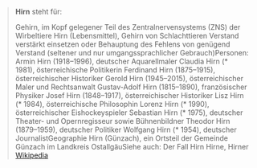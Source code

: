 > **Hirn** steht für:
>
> Gehirn, im Kopf gelegener Teil des Zentralnervensystems (ZNS) der Wirbeltiere
> Hirn (Lebensmittel), Gehirn von Schlachttieren
> Verstand verstärkt einsetzen oder Behauptung des Fehlens von genügend Verstand (seltener und nur umgangssprachlicher Gebrauch)Personen:
> Armin Hirn (1918–1996), deutscher Aquarellmaler
> Claudia Hirn (* 1981), österreichische Politikerin
> Ferdinand Hirn (1875–1915), österreichischer Historiker
> Gerold Hirn (1945–2015), österreichischer Maler und Rechtsanwalt
> Gustav-Adolf Hirn (1815–1890), französischer Physiker
> Josef Hirn (1848–1917), österreichischer Historiker
> Lisz Hirn (* 1984), österreichische Philosophin
> Lorenz Hirn (* 1990), österreichischer Eishockeyspieler
> Sebastian Hirn (* 1975), deutscher Theater- und Opernregisseur sowie Bühnenbildner
> Theodor Hirn (1879–1959), deutscher Politiker
> Wolfgang Hirn (* 1954), deutscher JournalistGeographie
> Hirn (Günzach), ein Ortsteil der Gemeinde Günzach im Landkreis OstallgäuSiehe auch:
> Der Fall Hirn
> Hirne, Hirner
> [Wikipedia](https://de.wikipedia.org/wiki/Hirn)